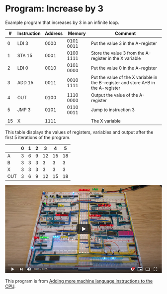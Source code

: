 # Program: Increase by 3

Example program that increases by 3 in an infinite loop.

|#|Instruction|Address|Memory|Comment|
|---|---------|-------|------|-------|
| 0|LDI  3|0000|0101 0011|Put the value 3 in the A-register|
| 1|STA 15|0001|0100 1111|Store the value 3 from the A-register in the X variable|
| 2|LDI  0|0010|0101 0000|Put the value 0 in the A-register|
| 3|ADD 15|0011|0010 1111|Put the value of the X variable in the B-register and store A+B in the A-register|
| 4|OUT   |0100|1110 0000|Output the value of the A-register|
| 5|JMP  3|0101|0110 0011|Jump to instruction 3|
|  |      |    |         |              |
|15|     X|1111|         |The X variable|

This table displays the values of registers, variables and output after the first 5 iterations of the program.

|   | 0 | 1 | 2 | 3 | 4 | 5 |
|---|---|---|---|---|---|---|
| A | 3 | 6 | 9 |12 |15 |18 |
| B | 3 | 3 | 3 | 3 | 3 | 3 |
| X | 3 | 3 | 3 | 3 | 3 | 3 |
|OUT| 3 | 6 | 9 |12 |15 |18 |

[![YouTube video of computer](../resources/yt-increase-by-three-thumb.png)](https://www.youtube.com/watch?v=IgK4RUf5AlI "Click to play")

This program is from [Adding more machine language instructions to the CPU](https://www.youtube.com/watch?v=FCscQGBIL-Y).
